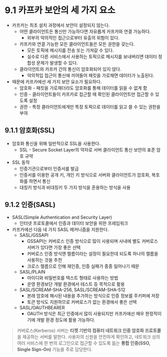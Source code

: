 # 9.1 카프카 보안의 세 가지 요소

- 카프카는 최초 설치 과정에서 보안이 설정되지 않는다.
  - 어떤 클라이언트든 통신만 가능하다면 자유롭게 카프카와 연결 가능하다.
    - 외부의 악의적인 접근으로부터 유출의 위험이 있다.
  - 카프카와 연결 가능한 모든 클라이언트들은 모든 권한을 갖는다.
    - 모든 토픽에 메시지를 전송 또는 가져갈 수 있다.
    - 실수로 다른 서비스에서 사용하는 토픽으로 메시지를 보내버리면 데이터 정합성 문제가 발생할 수 있다.
  - 클라이언트와 카프카 간의 통신이 암호화되어 있지 않다.
    - 악의적입 접근이 통신에 끼어들어 패킷을 가로채면 데이터가 노출된다.
- 때문에 카프카에선 세 가지 보안 요소가 필요하다.
  - 암호화 - 패킷을 가로채더라도 암호화를 통해 데이터를 읽을 수 없게 함
  - 인증 - 클라이언트들이 카프카로 접근할 때 확인된 클라이언트만 접근할 수 있도록 설정
  - 권한 - 특정 클라이언트에게만 특정 토픽으로 데이터를 읽고 쓸 수 있는 권한을 부여

## 9.1.1 암호화(SSL)

- 암호화 통신을 위해 일반적으로 SSL을 사용한다.
  - SSL - Secure Socket Layer의 약자로 서버 클라이언트 통신 보안의 표준 암호 규약
- SSL 동작
  - 인증기관으로부터 인증서를 발급
  - 인증서를 이용한 공개 키, 개인 키 방식으로 서버와 클라이언트가 암호화, 복호화를 하면서 통신
  - 대칭키 방식과 비대칭키 두 가지 방식을 혼용하는 방식을 사용

## 9.1.2 인증(SASL)

- SASL(Simple Authentication and Security Layer)
  - 인터넷 프로토콜에서 인증과 데이터 보안을 위한 프레임워크
- 카프카에선 다음 네 가지 SASL 메커니즘을 지원한다.
  - SASL/GSSAPI
    - GSSAPI는 커버로스 인증 방식으로 많이 사용되며 사내에 별도 커버로스 서버가 있다면 가장 좋은 선택
    - 커버로스 인증 방식엔 렐름이라는 설정이 필요한데 되도록 하나의 렐름을 사용하는 것을 추천
    - 크로스 렐름으로 인해 재인증, 인증 실패가 종종 일어나기 때문
  - SASL/PLAIN
    - 아이디와 비밀번호를 텍스트 형태로 사용하는 방법
    - 운영 환경보단 개발 환경에서 테스트 등 목적으로 활용
  - SASL/SCREAM-SHA-256, SASL/SCREAM-SHA-512
    - 본래 암호에 해시된 내용을 추가하는 방식으로 인증 정보를 주키퍼에 저장
    - 토큰 방식도 지원하므로 커버로스가 없는 환경에서 좋은 선택
  - SASL/OAUTHBEARER
    - OAUTH 방식은 최근 인증에서 많이 사용되지만 카프카에선 매우 한정적이기에 개발 환경 정도에 활용 가능하다.

> 커버로스(Kerberos) 서버는 **티켓 기반의 컴퓨터 네트워크 인증 암호화 프로토콜**을 제공하는 서버를 말한다. 사용자의 신원을 안전하게 확인하고, 네트워크 상의 여러 서비스에 한 번의 로그인으로 접근할 수 있도록 돕는 **통합 인증(SSO, Single Sign-On)** 기능을 주로 담당한다.
